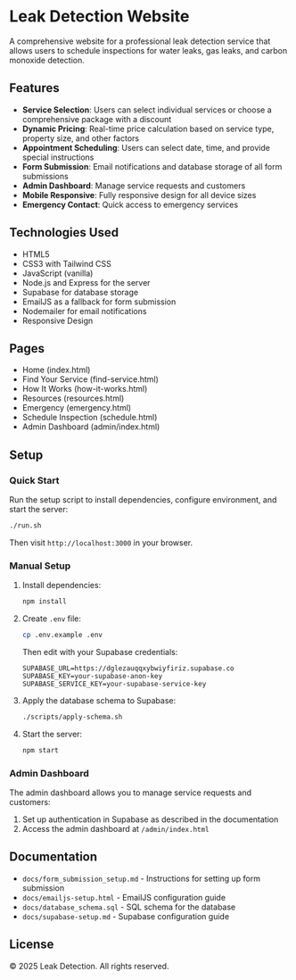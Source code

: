 # Leak Detection Website

A comprehensive website for a professional leak detection service that allows users to schedule inspections for water leaks, gas leaks, and carbon monoxide detection.

## Features

- **Service Selection**: Users can select individual services or choose a comprehensive package with a discount
- **Dynamic Pricing**: Real-time price calculation based on service type, property size, and other factors
- **Appointment Scheduling**: Users can select date, time, and provide special instructions
- **Form Submission**: Email notifications and database storage of all form submissions
- **Admin Dashboard**: Manage service requests and customers
- **Mobile Responsive**: Fully responsive design for all device sizes
- **Emergency Contact**: Quick access to emergency services

## Technologies Used

- HTML5
- CSS3 with Tailwind CSS
- JavaScript (vanilla)
- Node.js and Express for the server
- Supabase for database storage
- EmailJS as a fallback for form submission
- Nodemailer for email notifications
- Responsive Design

## Pages

- Home (index.html)
- Find Your Service (find-service.html)
- How It Works (how-it-works.html)
- Resources (resources.html)
- Emergency (emergency.html)
- Schedule Inspection (schedule.html)
- Admin Dashboard (admin/index.html)

## Setup

### Quick Start

Run the setup script to install dependencies, configure environment, and start the server:

```bash
./run.sh
```

Then visit `http://localhost:3000` in your browser.

### Manual Setup

1. Install dependencies:
   ```bash
   npm install
   ```

2. Create `.env` file:
   ```bash
   cp .env.example .env
   ```
   Then edit with your Supabase credentials:
   ```
   SUPABASE_URL=https://dglezauqqxybwiyfiriz.supabase.co
   SUPABASE_KEY=your-supabase-anon-key
   SUPABASE_SERVICE_KEY=your-supabase-service-key
   ```

3. Apply the database schema to Supabase:
   ```bash
   ./scripts/apply-schema.sh
   ```

4. Start the server:
   ```bash
   npm start
   ```

### Admin Dashboard

The admin dashboard allows you to manage service requests and customers:

1. Set up authentication in Supabase as described in the documentation
2. Access the admin dashboard at `/admin/index.html`

## Documentation

- `docs/form_submission_setup.md` - Instructions for setting up form submission
- `docs/emailjs-setup.html` - EmailJS configuration guide
- `docs/database_schema.sql` - SQL schema for the database
- `docs/supabase-setup.md` - Supabase configuration guide

## License

© 2025 Leak Detection. All rights reserved.
